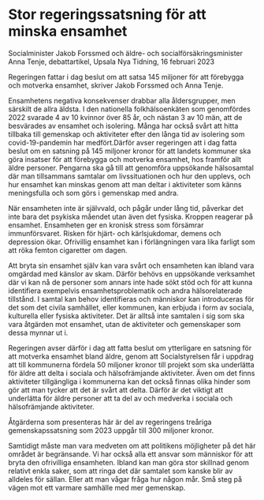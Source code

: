 # Stor regeringssatsning för att minska ensamhet

Socialminister Jakob Forssmed och äldre- och socialförsäkrings­minister Anna Tenje, debattartikel, Upsala Nya Tidning, 16 februari 2023

Regeringen fattar i dag beslut om att satsa 145 miljoner för att förebygga och motverka ensamhet, skriver Jakob Forssmed och Anna Tenje.

Ensamhetens negativa konsekvenser drabbar alla åldersgrupper, men särskilt de allra äldsta. I den nationella folkhälsoenkäten som genomfördes 2022 svarade 4 av 10 kvinnor över 85 år, och nästan 3 av 10 män, att de besvärades av ensamhet och isolering. Många har också svårt att hitta tillbaka till gemenskap och aktiviteter efter den långa tid av isolering som covid-19-pandemin har medfört.Därför avser regeringen att i dag fatta beslut om en satsning på 145 miljoner kronor för att landets kommuner ska göra insatser för att förebygga och motverka ensamhet, hos framför allt äldre personer. Pengarna ska gå till att genomföra uppsökande hälsosamtal där man tillsammans samtalar om livssituationen och hur den upplevs, och hur ensamhet kan minskas genom att man deltar i aktiviteter som känns meningsfulla och som görs i gemenskap med andra.

När ensamheten inte är självvald, och pågår under lång tid, påverkar det inte bara det psykiska måendet utan även det fysiska. Kroppen reagerar på ensamhet. Ensamheten ger en kronisk stress som försämrar immunförsvaret. Risken för hjärt- och kärlsjukdomar, demens och depression ökar. Ofrivillig ensamhet kan i förlängningen vara lika farligt som att röka femton cigaretter om dagen.

Att bryta sin ensamhet själv kan vara svårt och ensamheten kan ibland vara omgärdad med känslor av skam. Därför behövs en uppsökande verksamhet där vi kan nå de personer som annars inte hade sökt stöd och för att kunna identifiera exempelvis ensamhetsproblematik och andra hälsorelaterade tillstånd. I samtal kan behov identifieras och människor kan introduceras för det som det civila samhället, eller kommunen, kan erbjuda i form av sociala, kulturella eller fysiska aktiviteter. Det är alltså inte samtalen i sig som ska vara åtgärden mot ensamhet, utan de aktiviteter och gemenskaper som dessa mynnar ut i.

Regeringen avser därför i dag att fatta beslut om ytterligare en satsning för att motverka ensamhet bland äldre, genom att Socialstyrelsen får i uppdrag att till kommunerna fördela 50 miljoner kronor till projekt som ska underlätta för äldre att delta i sociala och hälsofrämjande aktiviteter. Även om det finns aktiviteter tillgängliga i kommunerna kan det också finnas olika hinder som gör att man tycker att det är svårt att delta. Därför är det viktigt att underlätta för äldre personer att ta del av och medverka i sociala och hälsofrämjande aktiviteter.

Åtgärderna som presenteras här är del av regeringens treåriga gemenskapssatsning som 2023 uppgår till 300 miljoner kronor.

Samtidigt måste man vara medveten om att politikens möjligheter på det här området är begränsande. Vi har också alla ett ansvar som människor för att bryta den ofrivilliga ensamheten. Ibland kan man göra stor skillnad genom relativt enkla saker, som att ringa det där samtalet som kanske blir av alldeles för sällan. Eller att man vågar fråga hur någon mår. Små steg på vägen mot ett varmare samhälle med mer gemenskap.
